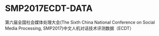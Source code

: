 # SMP2017ECDT-DATA
第六届全国社会媒体处理大会(The Sixth China National Conference on Social Media Processing, SMP2017)中文人机对话技术评测数据（ECDT）
